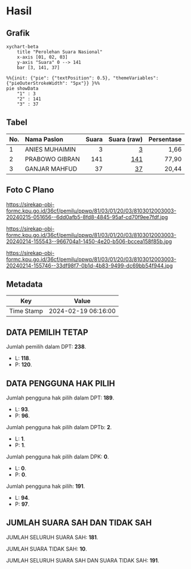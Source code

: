 # Hasil

## Grafik

```mermaid
xychart-beta
    title "Perolehan Suara Nasional"
    x-axis [01, 02, 03]
    y-axis "Suara" 0 --> 141
    bar [3, 141, 37]
```

```mermaid
%%{init: {"pie": {"textPosition": 0.5}, "themeVariables": {"pieOuterStrokeWidth": "5px"}} }%%
pie showData
    "1" : 3
    "2" : 141
    "3" : 37
```

## Tabel

| No. | Nama Paslon    | Suara | Suara (raw) | Persentase |
|:--- |:-------------- | -----:| -----------:| ----------:|
| 1   | ANIES MUHAIMIN | 3     | [3][p-1]    | 1,66       |
| 2   | PRABOWO GIBRAN | 141   | [141][p-2]  | 77,90      |
| 3   | GANJAR MAHFUD  | 37    | [37][p-3]   | 20,44      |


[p-1]: https://github.com/gigit-pemilu/pemilu-2024/blob/main/pilpres/hitung-suara/sub/81-maluku/sub/03-kepulauan-tanimbar/sub/01-tanimbar-selatan/sub/2003-ilngei/sub/003-tps/sub/paslon-1.txt
[p-2]: https://github.com/gigit-pemilu/pemilu-2024/blob/main/pilpres/hitung-suara/sub/81-maluku/sub/03-kepulauan-tanimbar/sub/01-tanimbar-selatan/sub/2003-ilngei/sub/003-tps/sub/paslon-2.txt
[p-3]: https://github.com/gigit-pemilu/pemilu-2024/blob/main/pilpres/hitung-suara/sub/81-maluku/sub/03-kepulauan-tanimbar/sub/01-tanimbar-selatan/sub/2003-ilngei/sub/003-tps/sub/paslon-3.txt

## Foto C Plano

https://sirekap-obj-formc.kpu.go.id/36cf/pemilu/ppwp/81/03/01/20/03/8103012003003-20240215-051656--6dd0afb5-8fd8-4845-95af-cd70f9ee7fdf.jpg

https://sirekap-obj-formc.kpu.go.id/36cf/pemilu/ppwp/81/03/01/20/03/8103012003003-20240214-155543--966704a1-1450-4e20-b506-bccea158f85b.jpg

https://sirekap-obj-formc.kpu.go.id/36cf/pemilu/ppwp/81/03/01/20/03/8103012003003-20240214-155746--33df98f7-0b1d-4b83-9499-dc69bb54f944.jpg


## Metadata

| Key        | Value               |
| ---------- | ------------------- |
| Time Stamp | 2024-02-19 06:16:00 |


## DATA PEMILIH TETAP

Jumlah pemilih dalam DPT: **238**.
 * L: **118**.
 * P: **120**.

## DATA PENGGUNA HAK PILIH

Jumlah pengguna hak pilih dalam DPT: **189**.
 * L: **93**.
 * P: **96**.

Jumlah pengguna hak pilih dalam DPTb: **2**.
 * L: **1**.
 * P: **1**.

Jumlah pengguna hak pilih dalam DPK: **0**.
 * L: **0**.
 * P: **0**.

Jumlah pengguna hak pilih: **191**.
 * L: **94**.
 * P: **97**.

## JUMLAH SUARA SAH DAN TIDAK SAH

JUMLAH SELURUH SUARA SAH: **181**.

JUMLAH SUARA TIDAK SAH: **10**.

JUMLAH SELURUH SUARA SAH DAN SUARA TIDAK SAH: **191**.


